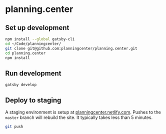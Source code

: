 # planning.center

## Set up development
```bash
npm install --global gatsby-cli
cd ~/Code/planningcenter/
git clone git@github.com:planningcenter/planning.center.git
cd planning.center
npm install
```

## Run development
`gatsby develop`

## Deploy to staging
A staging environment is setup at [planningcenter.netlify.com](planningcenter.netlify.com).
Pushes to the `master` branch will rebuild the site.
It typically takes less than 5 minutes.
```bash
git push
```
